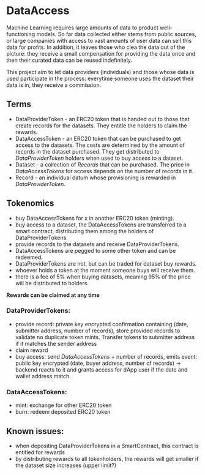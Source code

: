 # DataAccess
Machine Learning requires large amounts of data to product well-functioning models. So far data collected either stems from public sources, or large companies with access to vast amounts of user data can sell this data for profits. In addition, it leaves those who clea the data out of the picture: they receive a small compensation for providing the data once and then their curated data can be reused indefinitely.

This project aim to let data providers (individuals) and those whose data is used participate in the process:
everytime someone uses the dataset their data is in, they receive a commission.

## Terms
* DataProviderToken - an ERC20 token that is handed out to those that create records for the datasets. They entitle the holders to claim the rewards.
* DataAccessToken - an ERC20 token that can be purchased to get access to the datasets. The costs are determined by the amount of records in the dataset purchased. They get distributed to *DataProviderToken* holders when used to buy access to a dataset.
* Dataset - a collection of *Records* that can be purchased. The price in *DataAccessTokens* for access depends on the number of records in it.
* Record - an individual datum whose provisioning is rewarded in *DataProviderToken*.

## Tokenomics
* buy DataAccessTokens for x in another ERC20 token (minting).
* buy access to a dataset, the DataAccessTokens are transferred to a smart contract, distributing them among the holders of DataProviderTokens.
* provide records to the datasets and receive DataProviderTokens.
* DataAccessTokens are pegged to some other token and can be redeemed.
* DataProviderTokens are not, but can be traded for dataset buy rewards.
 * whoever holds a token at the moment someone buys will receive them.
* there is a fee of 5% when buying datasets, meaning 95% of the price will be distributed to holders.

**Rewards can be claimed at any time**

### DataProviderTokens:
* provide record: private key encrypted confirmation containing (date, submitter address, number of records), store provided records to validate no duplicate token mints. Transfer tokens to submitter address if it matches the sender address
* claim reward
* buy access: send *DataAccessTokens* + number of records, emits event: public key encrypted (date, buyer address, number of records) -> backend reacts to it and grants access for dApp user if the date and wallet address match

### DataAccessTokens:
* mint: exchange for other ERC20 token
* burn: redeem deposited ERC20 token

## Known issues:
* when depositing DataProviderTokens in a SmartContract, this contract is entitled for rewards
* by distributing rewards to all tokenholders, the rewards will get smaller if the dataset size increases (upper limit?)